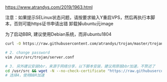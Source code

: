 https://www.atrandys.com/2019/1963.html

注意：如果提示SELinux状态问题，请按要求输入Y重启VPS，然后再执行本脚本，否则可能https证书申请出错
卸载掉ubuntu元image

为了启动BBR, 建议使用Debian系统，而非ubuntu1804

```bash
curl -O https://raw.githubusercontent.com/atrandys/trojan/master/trojan_mult.sh && chmod +x trojan_mult.sh && ./trojan_mult.sh

# 2. change password
vim /usr/src/trojan/server.conf

# 3. 另外建议安装bbr，来源于网络分享，以下脚本安装，建议用原版bbr加速，不赘述了
cd /usr/src && wget -N --no-check-certificate "https://raw.githubusercontent.com/chiakge/Linux-NetSpeed/master/tcp.sh" && chmod +x tcp.sh && ./tcp.sh
# 选择4，使用BBR加速
```

<!-- (1) 安装BBR-plus内核，2
(2) 安装BBR-plus，7 -->
